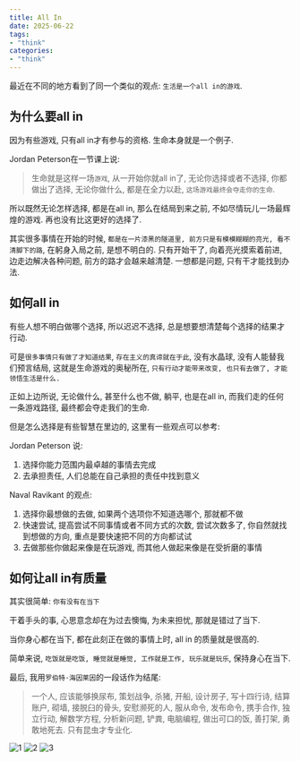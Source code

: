 ```yaml
---
title: All In
date: 2025-06-22
tags:
- "think"
categories:
- "think"
---
```


最近在不同的地方看到了同一个类似的观点: `生活是一个all in的游戏`.

## 为什么要all in

因为有些游戏, 只有all in才有参与的资格. 生命本身就是一个例子.

Jordan Peterson在一节课上说:

> 生命就是这样一场`游戏`, 从一开始你就all in了, 无论你选择或者不选择, 你都做出了选择, 无论你做什么, 都是在全力以赴, `这场游戏最终会夺走你的生命`.

所以既然无论怎样选择, 都是在all in, 那么在结局到来之前, 不如尽情玩儿一场最辉煌的游戏. 再也没有比这更好的选择了.

其实很多事情在开始的时候, `都是在一片漆黑的隧道里, 前方只是有模模糊糊的亮光, 看不清脚下的路`, 在躬身入局之前, 是想不明白的. 只有开始干了, 向着亮光摸索着前进, 边走边解决各种问题, 前方的路才会越来越清楚. 一想都是问题, 只有干才能找到办法.

## 如何all in

有些人想不明白做哪个选择, 所以迟迟不选择, 总是想要想清楚每个选择的结果才行动.

可是`很多事情只有做了才知道结果`, `存在主义的真谛就在于此`, 没有水晶球, 没有人能替我们预言结局, 这就是生命游戏的奥秘所在, `只有行动才能带来改变, 也只有去做了, 才能领悟生活是什么.`

正如上边所说, 无论做什么, 甚至什么也不做, 躺平, 也是在all in, 而我们走的任何一条游戏路径, 最终都会夺走我们的生命.

但是怎么选择是有些智慧在里边的, 这里有一些观点可以参考:

Jordan Peterson 说:

1. 选择你能力范围内最卓越的事情去完成
2. 去承担责任, 人们总能在自己承担的责任中找到意义

Naval Ravikant 的观点:

1. 选择你最想做的去做, 如果两个选项你不知道选哪个, 那就都不做
2. 快速尝试, 提高尝试不同事情或者不同方式的次数, 尝试次数多了, 你自然就找到想做的方向, 重点是要快速把不同的方向都试试
3. 去做那些你做起来像是在玩游戏, 而其他人做起来像是在受折磨的事情

## 如何让all in有质量

其实很简单: `你有没有在当下`

干着手头的事, 心思意念却在为过去懊悔, 为未来担忧, 那就是错过了当下.

当你身心都在当下, 都在此刻正在做的事情上时, all in 的质量就是很高的.

简单来说, `吃饭就是吃饭, 睡觉就是睡觉, 工作就是工作, 玩乐就是玩乐`, 保持身心在当下.

最后, 我用`罗伯特·海因莱因`的一段话作为结尾:

> 一个人, 应该能够换尿布, 策划战争, 杀猪, 开船, 设计房子, 写十四行诗, 结算账户, 砌墙, 接脱臼的骨头, 安慰濒死的人, 服从命令, 发布命令, 携手合作, 独立行动, 解数学方程, 分析新问题, 铲粪, 电脑编程, 做出可口的饭, 善打架, 勇敢地死去. 只有昆虫才专业化.

![1](/images/IMG_8994.jpg)
![2](/images/IMG_9051.jpg)
![3](/images/IMG_9011.jpg)
